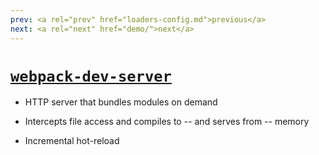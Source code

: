 ```yaml
---
prev: <a rel="prev" href="loaders-config.md">previous</a>
next: <a rel="next" href="demo/">next</a>
---
```


# [`webpack-dev-server`](https://github.com/webpack/webpack-dev-server)

- HTTP server that bundles modules on demand

- Intercepts file access and compiles to -- and serves from --  memory

- Incremental hot-reload
